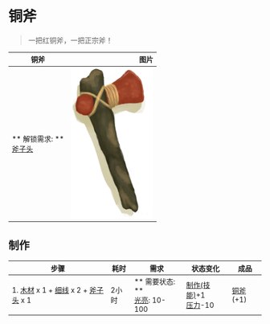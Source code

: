 # 铜斧  
> 一把红铜斧，一把正宗斧！  
  
  铜斧  |   图片   
 ----  |  ----:   
 ** 解锁需求: **<br>[斧子头](AxeHead.md)  |  <img decoding="async" src="Sprite/CopperAxe.png" href="a.md" style="max-width:300px;max-height:300px;">   
  
## 制作  
步骤  |  耗时  |  需求  |  状态变化  |  成品  
----  |  ----  |  ----  |  ----  |  ----  
1. [木材](Wood.md) x 1 + [细线](CordFiber.md) x 2 + [斧子头](AxeHead.md) x 1  |  2小时  |  ** 需要状态: **<br>[光亮](Light.md): 10-100  |  [制作(技能)](Skill_Crafting.md)+1<br>[压力](Stress.md)-10  |  [铜斧](AxeCopper.md)(+1)  
